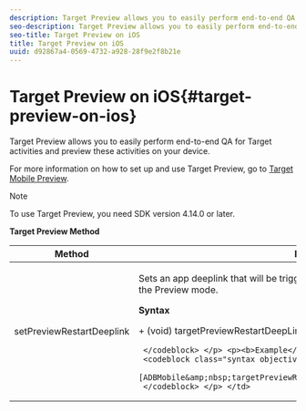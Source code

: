 ```yaml
---
description: Target Preview allows you to easily perform end-to-end QA for Target activities and preview these activities on your device.
seo-description: Target Preview allows you to easily perform end-to-end QA for Target activities and preview these activities on your device.
seo-title: Target Preview on iOS
title: Target Preview on iOS
uuid: d92867a4-0569-4732-a928-28f9e2f8b21e
---
```


# Target Preview on iOS{#target-preview-on-ios}

Target Preview allows you to easily perform end-to-end QA for Target activities and preview these activities on your device.

For more information on how to set up and use Target Preview, go to [Target Mobile Preview]( https://marketing.adobe.com/resources/help/en_US/target/target/target-mobile-preview.html).

>[!NOTE]
>
>To use Target Preview, you need SDK version 4.14.0 or later.

**Target Preview Method** 

<table id="table_5238B149CD5B47028EF76DA8CCC10951"> 
 <thead> 
  <tr> 
   <th colname="col1" class="entry"> Method </th> 
   <th colname="col2" class="entry"> Description </th> 
  </tr> 
 </thead>
 <tbody> 
  <tr> 
   <td colname="col1"> <span class="codeph"> setPreviewRestartDeeplink </span> </td> 
   <td colname="col2"> <p>Sets an app deeplink that will be triggered when preview selections are applied in the Preview mode. </p> <p><b>Syntax</b> </p> <p> 
     <codeblock class="syntax objective c">
       +&nbsp;(void)&nbsp;targetPreviewRestartDeepLink:(nullable&nbsp;NSString&nbsp;*)callbackURL;

     </codeblock> </p> <p><b>Example</b> </p> <p> 
     <codeblock class="syntax objective c">
       [ADBMobile&amp;nbsp;targetPreviewRestartDeepLink:@"&amp;nbsp;myapp://myhost"]; 
     </codeblock> </p> </td> 
  </tr> 
 </tbody> 
</table>

